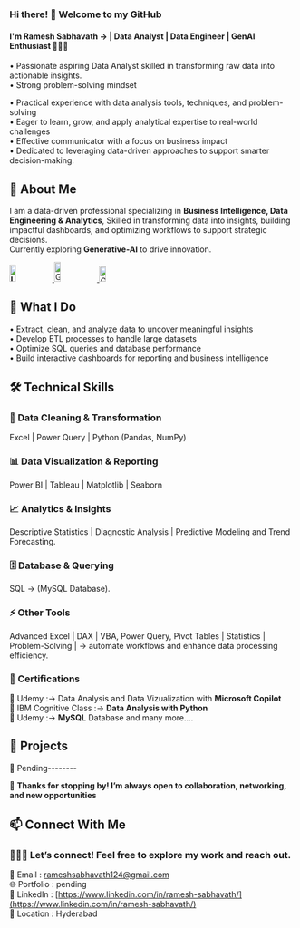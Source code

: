 
### Hi there! 👋 Welcome to my GitHub  

####  I'm **Ramesh Sabhavath** → | Data Analyst | Data Engineer | GenAI Enthusiast 👨🏼‍💻 

• Passionate aspiring Data Analyst skilled in transforming raw data into actionable insights.  
• Strong problem-solving mindset  

 • Practical experience with data analysis tools, techniques, and problem-solving  
• Eager to learn, grow, and apply analytical expertise to real-world challenges  
• Effective communicator with a focus on business impact  
• Dedicated to leveraging data-driven approaches to support smarter decision-making.

## 💼 About Me 
I am a data-driven professional specializing in **Business Intelligence, Data Engineering & Analytics**, Skilled in transforming data into insights, building impactful dashboards, and optimizing workflows to support strategic decisions.  
Currently exploring **Generative-AI** to drive innovation.

**<a href="https://www.linkedin.com/in/ramesh-sabhavath-3a0039387" target="_blank">
  <img src="https://img.shields.io/badge/LINKEDIN-0A66C2?style=flat-square&logo=linkedin&logoColor=white" 
       alt="LINKEDIN"
       height="30"
       width="15%" />
</a>**                     <a href="https://github.com/RameshSabhavath" target="_blank">
  <img src="https://img.shields.io/badge/GITHUB-100000?style=flat-square&logo=github&logoColor=white" 
       alt="GITHUB"
       height="35"
       width="15%" />
</a>            <a href="mailto:rameshsabhavath124@gmail.com" target="_blank">
  <img src="https://img.shields.io/badge/GMAIL-D14836?style=flat-square&logo=gmail&logoColor=white" 
       alt="GMAIL"
       height="28"
       width="15%" />
</a>   


## 📌 What I Do 
• Extract, clean, and analyze data to uncover meaningful insights  
• Develop ETL processes to handle large datasets  
• Optimize SQL queries and database performance  
• Build interactive dashboards for reporting and business intelligence


## 🛠 Technical Skills  

### 🧹  Data Cleaning & Transformation  

Excel | Power Query | Python (Pandas, NumPy)

### 📊  Data Visualization & Reporting 

Power BI | Tableau | Matplotlib | Seaborn

### 📈  Analytics & Insights 

Descriptive Statistics | Diagnostic Analysis  | Predictive Modeling and Trend Forecasting.

### 🗄  Database & Querying 
SQL → (MySQL Database).

### ⚡  Other Tools 

Advanced Excel | DAX |  VBA, Power Query, Pivot Tables | Statistics | Problem-Solving |  →  automate workflows and enhance data processing efficiency.

### 📜 Certifications

🎯 Udemy :→ Data Analysis and Data Vizualization with **Microsoft Copilot**   
🎯 IBM Cognitive Class :→ **Data Analysis with Python**  
🎯 Udemy :→ **MySQL** Database and many more....

## 🚀 Projects  

🔹 Pending--------

 📝 **Thanks for stopping by! I’m always open to collaboration, networking, and new opportunities**
## 📫 Connect With Me 
### 👨🏼‍💻 Let’s connect! Feel free to explore my work and reach out. 

📧 Email :  [rameshsabhavath124@gmail.com ]( rameshsabhavath124@gmail.com)  
🌐 Portfolio : pending  
🔗 LinkedIn :  [https://www.linkedin.com/in/ramesh-sabhavath/](https://www.linkedin.com/in/ramesh-sabhavath/)  
📍 Location :  Hyderabad 
